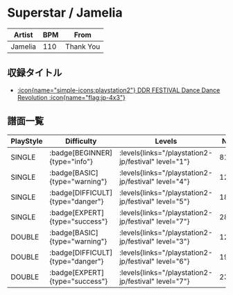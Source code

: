 # Superstar / Jamelia

|Artist|BPM|From|
|------|---|----|
|Jamelia|110|Thank You|

## 収録タイトル

- [:icon{name="simple-icons:playstation2"} DDR FESTIVAL Dance Dance Revolution :icon{name="flag:jp-4x3"}](/playstation2-jp/festival)

## 譜面一覧

|PlayStyle|Difficulty|Levels|Notes|Movie|
|---------|----------|------|-----|-----|
|SINGLE| :badge[BEGINNER]{type="info"}| :levels{links="/playstation2-jp/festival" level="1"}|81/0||
|SINGLE| :badge[BASIC]{type="warning"}| :levels{links="/playstation2-jp/festival" level="4"}|125/3||
|SINGLE| :badge[DIFFICULT]{type="danger"}| :levels{links="/playstation2-jp/festival" level="5"}|183/21||
|SINGLE| :badge[EXPERT]{type="success"}| :levels{links="/playstation2-jp/festival" level="7"}|282/22||
|DOUBLE| :badge[BASIC]{type="warning"}| :levels{links="/playstation2-jp/festival" level="3"}|128/11||
|DOUBLE| :badge[DIFFICULT]{type="danger"}| :levels{links="/playstation2-jp/festival" level="6"}|192/8||
|DOUBLE| :badge[EXPERT]{type="success"}| :levels{links="/playstation2-jp/festival" level="7"}|236/9||
